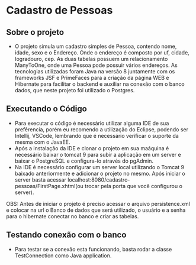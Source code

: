 # Cadastro de Pessoas

## Sobre o projeto
- O projeto simula um cadastro simples de Pessoa, contendo nome, idade, sexo e o Endereço. Onde o endereço é composto por uf, cidade, logradouro, cep. As duas tabelas possuem um relacionamento ManyToOne, onde uma Pessoa pode possuir vários endereços.
As tecnologias utilizadas foram Java na versão 8 juntamente com os frameworks JSF e PrimeFaces para a criação da página WEB e Hibernate para facilitar o backend e auxiliar na conexão com o banco dados, que neste projeto foi utilizado o Postgres.

## Executando o Código
- Para executar o código é necessário utilizar alguma IDE de sua prefêrencia, porém eu recomendo a utilização do Eclipse, podendo ser Intellij, VSCode, lembrando que é necessário verificar o suporte da mesma com o JavaEE.
- Após a instalação da IDE e clonar o projeto em sua maáquina é necessário baixar o tomcat 9 para subir a aplicação em um server e baixar o PostgreSQL e configura-lo através do pgAdmin.
- Na IDE é necessário configurar um server local utilizando o Tomcat 9 baixado anteriormente e adicionar o projeto no mesmo. Após iniciar o server basta acessar localhost:8080/cadastro-pessoas/FirstPage.xhtml(ou trocar pela porta que você configurou o server).

OBS: Antes de iniciar o projeto é preciso acessar o arquivo persistence.xml e colocar na url o Banco de dados que será utilizado, o usuário e a senha para o hibernate conectar no banco e criar as tabelas.

## Testando conexão com o banco
- Para testar se a conexão esta funcionando, basta rodar a classe TestConnection como Java application.
